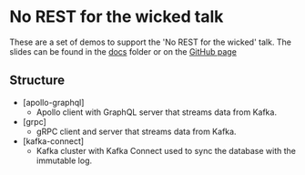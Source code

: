 # No REST for the wicked talk

These are a set of demos to support the 'No REST for the wicked' talk. The slides can be found in the [docs](docs/) folder or on the
[GitHub page](https://paul-pop.github.io/no-rest-for-the-wicked-demos/docs)

## Structure

* [apollo-graphql]
  * Apollo client with GraphQL server that streams data from Kafka.
* [grpc]
  * gRPC client and server that streams data from Kafka.
* [kafka-connect]
  * Kafka cluster with Kafka Connect used to sync the database with the immutable log.


